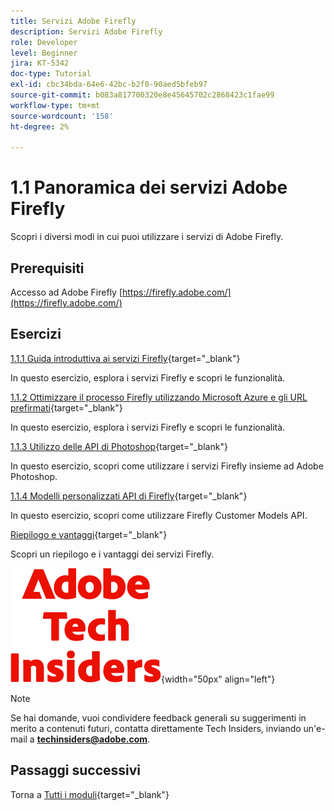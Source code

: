 ```yaml
---
title: Servizi Adobe Firefly
description: Servizi Adobe Firefly
role: Developer
level: Beginner
jira: KT-5342
doc-type: Tutorial
exl-id: cbc34bda-64e6-42bc-b2f0-90aed5bfeb97
source-git-commit: b083a817700320e8e45645702c2868423c1fae99
workflow-type: tm+mt
source-wordcount: '158'
ht-degree: 2%

---
```


# 1.1 Panoramica dei servizi Adobe Firefly

Scopri i diversi modi in cui puoi utilizzare i servizi di Adobe Firefly.

## Prerequisiti

Accesso ad Adobe Firefly [https://firefly.adobe.com/](https://firefly.adobe.com/)

## Esercizi

[1.1.1 Guida introduttiva ai servizi Firefly](./ex1.md){target="_blank"}

In questo esercizio, esplora i servizi Firefly e scopri le funzionalità.

[1.1.2 Ottimizzare il processo Firefly utilizzando Microsoft Azure e gli URL prefirmati](./ex2.md){target="_blank"}

In questo esercizio, esplora i servizi Firefly e scopri le funzionalità.

[1.1.3 Utilizzo delle API di Photoshop](./ex3.md){target="_blank"}

In questo esercizio, scopri come utilizzare i servizi Firefly insieme ad Adobe Photoshop.

[1.1.4 Modelli personalizzati API di Firefly](./ex4.md){target="_blank"}

In questo esercizio, scopri come utilizzare Firefly Customer Models API.

[Riepilogo e vantaggi](./summary.md){target="_blank"}

Scopri un riepilogo e i vantaggi dei servizi Firefly.

![Informazioni tecniche](./../../../assets/images/techinsiders.png){width="50px" align="left"}

>[!NOTE]
>
>Se hai domande, vuoi condividere feedback generali su suggerimenti in merito a contenuti futuri, contatta direttamente Tech Insiders, inviando un&#39;e-mail a **techinsiders@adobe.com**.

## Passaggi successivi

Torna a [Tutti i moduli](../../../overview.md){target="_blank"}
